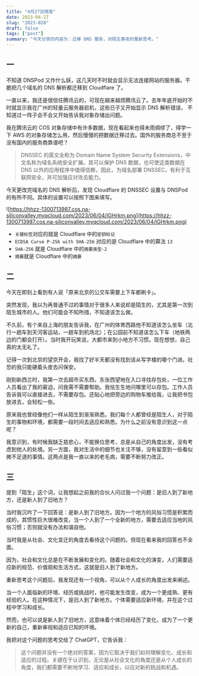 ```yaml
---
title: "4月27日随笔"
date: 2023-04-27
slug: "2023-028"
draft: false
tags: ["post"]
summary: "今天分享的内容为：迁移 DNS 服务，对陌生事务的重新思考。"
---
```


## 一

不知道 DNSPod 又作什么妖，这几天时不时就会显示无法连接网站的服务器。干脆把几个域名的 DNS 解析都迁移到 Cloudflare 了。

一直以来，我还是很信任腾讯云的，可现在越来越烦腾讯云了。去年年底开始时不时就显示我在广州的轻量云服务器宕机，这些日子又开始显示 DNS 解析错误， 不知道过一阵子会不会又开始告诉我对象存储出问题。

我在腾讯云的 COS 对象存储中有许多数据，现在看起来也得未雨绸缪了，得学一下 AWS 的对象存储怎么用，然后慢慢的把数据迁移过去。国外的服务商总不至于没有国内的服务商靠谱吧？

> DNSSEC 的英文全称为 Domain Name System Security Extensions，中文名称为域名系统安全扩展。其可以保护 DNS 数据，也可使这类数据在 DNS 以外的应用程序中值得信赖，因此，为域名部署 DNSSEC，有利于互联网安全，并可加强应对攻击能力。
>

今天更改完域名的 DNS 解析后，发现 Cloudflare 的 DNSSEC 设置与 DNSPod 的有所不同。具体的设置可以按照下图来填写。

![https://hhzz-1300713987.cos.na-siliconvalley.myqcloud.com/2023/06/04/IGHrkm.png](https://hhzz-1300713987.cos.na-siliconvalley.myqcloud.com/2023/06/04/IGHrkm.png)

- `关键标签`对应的就是 Cloudflare 中的`密钥标记`
- `ECDSA Curve P-256 with SHA-256` 对应的是 Cloudflare 中的算法 `13`
- `SHA-256` 就是 Cloudflare 中的`摘要类型-2`
- `摘要`就是 Cloudflare 中的`摘要`

## 二

今天在即刻上看到有人说「原来北京的公交车需要上下车都刷卡」。

突然发现，我以为再普通不过的事情对于很多人来说却是陌生的，尤其是第一次到陌生城市的人。他们可能会不知所措，不知道该怎么做。

不久前，有个来自上海的朋友告诉我，在广州的体育西路他不知道该怎么坐车（北行一趟车到天河客运站，一趟车到机场北）；在公园前不知道该怎么下车（地铁两边的门都会打开）。当时我开玩笑说，大都市来到小地方不习惯。现在想想，自己真的太无礼了。

记得一次到北京的望京开会，我找了好半天都没有找到该从写字楼的哪个门进。社恐的我只能硬着头皮去问保安。

刚到新西兰时，我第一次去超市买东西，东张西望地在入口寻找存包处，一位工作人员看出了我的窘迫，问我需不需要帮助。我怯生生地问哪里可以存包。工作人员告诉我可以直接进去，不需要存包。还贴心地把旁边的购物车推给我，让我把书包放进去，会轻松一些。

原来我也曾经像他们一样从陌生到渐渐熟悉。我们每个人都曾经是陌生人，对于陌生的事物和环境，都需要一段时间去适应和熟悉。为什么之前没有意识到这一点呢？

我意识到，有时候我缺乏慈悲心，不能换位思考，总是从自己的角度出发，没有考虑到他人的处境。另一方面，我对生活中的细节也关注不够，没有留意到一些看似微不足道的事情。这两点是我一直以来的老毛病，需要不断努力改正。

## 三

提到「陌生」这个词，让我想起之前我的合伙人问过我一个问题：是旧人到了新地方，还是新人到了旧地方？

当时我沉吟了一下回答说：是新人到了旧地方。因为一个地方的风俗习惯是积累而成的，其惯性巨大很难改变。当一个人到了一个全新的地方，需要去适应当地的风俗习惯；否则就没有办法和谐自他。

当时我是从社会、文化变迁的角度去看待这个问题的。但现在看来我的回答也不全面。

因为，社会和文化总是在不断发展和变化的。随着社会和文化的演变，人们需要适应新的规范、价值观和生活方式，这就是旧人到了新地方。

重新思考这个问题后，我发现还有一个视角，可以从个人成长的角度出发来阐述。

当一个人面临新的环境、经历或挑战时，他可能发生改变，成为一个更成熟、更有经验的人。在这种情况下，是旧人到了新地方。个体需要适应新环境，并在这个过程中学习和成长。

然而，也可以说是新人到了旧地方，这意味着个体已经经历了变化，成为了一个更新的自己，重新审视和适应已知的环境。

我把对这个问题的思考交给了 ChatGPT，它告诉我：

> 这个问题并没有一个绝对的答案，因为它取决于我们如何理解变化、成长和适应的过程。关键在于认识到，无论是从社会文化的角度还是从个人成长的角度，我们都需要不断地学习、适应和成长，以应对新的挑战和机遇。
